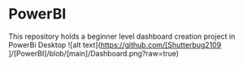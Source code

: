 # PowerBI
This repository holds a beginner level dashboard creation project in PowerBi Desktop
![alt text](https://github.com/[Shutterbug2109
]/[PowerBI]/blob/[main]/Dashboard.png?raw=true)
